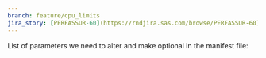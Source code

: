 ```yaml
---
branch: feature/cpu_limits
jira_story: [PERFASSUR-60](https://rndjira.sas.com/browse/PERFASSUR-60)
---
```


List of parameters we need to alter and make optional in the manifest file:

